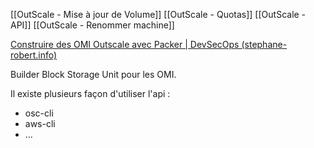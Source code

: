 [[OutScale - Mise à jour de Volume]]
[[OutScale - Quotas]]
[[OutScale - API]]
[[OutScale - Renommer machine]]

[Construire des OMI Outscale avec Packer | DevSecOps (stephane-robert.info)](https://blog.stephane-robert.info/docs/cloud/outscale/omi-packer/#:~:text=Aujourd'hui,%20je%20vais%20partager%20avec%20vous%20un%20guide%20d%C3%A9taill%C3%A9%20sur)

Builder Block Storage Unit pour les OMI.

Il existe plusieurs façon d'utiliser l'api : 
* osc-cli
* aws-cli
* ...


